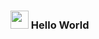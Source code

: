 ### <img src="https://github.com/TheDudeThatCode/TheDudeThatCode/blob/master/Assets/Hi.gif" width="29px"> Hello World  

<!--
**adityak2920/adityak2920** is a ✨ _special_ ✨ repository because its `README.md` (this file) appears on your GitHub profile.
--

- 🔭 I’m currently working on ...
- 🌱 I’m currently learning ...
- 👯 I’m looking to collaborate on ...
- 🤔 I’m looking for help with ...
- 💬 Ask me about ...
- 📫 How to reach me: ...
- 😄 Pronouns: ...
- ⚡ Fun fact: ...

